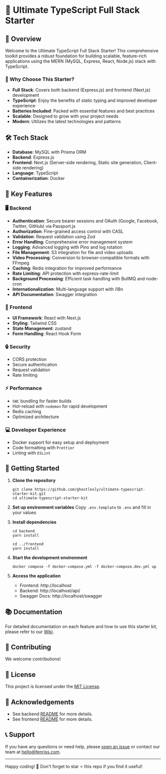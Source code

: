 # 🚀 Ultimate TypeScript Full Stack Starter

## 🌟 Overview

Welcome to the Ultimate TypeScript Full Stack Starter! This comprehensive toolkit provides a robust foundation for building scalable, feature-rich applications using the MERN (MySQL, Express, React, Node.js) stack with TypeScript.

### 🎯 Why Choose This Starter?

- **Full Stack**: Covers both backend (Express.js) and frontend (Next.js) development
- **TypeScript**: Enjoy the benefits of static typing and improved developer experience
- **Batteries Included**: Packed with essential features and best practices
- **Scalable**: Designed to grow with your project needs
- **Modern**: Utilizes the latest technologies and patterns

## 🛠 Tech Stack

- **Database**: MySQL with Prisma ORM
- **Backend**: Express.js
- **Frontend**: Next.js (Server-side rendering, Static site generation, Client-side rendering)
- **Language**: TypeScript
- **Containerization**: Docker

## 🔑 Key Features

### 🖥 Backend

- **Authentication**: Secure bearer sessions and OAuth (Google, Facebook, Twitter, GitHub) via Passport.js
- **Authorization**: Fine-grained access control with CASL
- **Validation**: Request validation using Zod
- **Error Handling**: Comprehensive error management system
- **Logging**: Advanced logging with Pino and log rotation
- **File Management**: S3 integration for file and video uploads
- **Video Processing**: Conversion to browser-compatible formats with FFmpeg
- **Caching**: Redis integration for improved performance
- **Rate Limiting**: API protection with express-rate-limit
- **Background Processing**: Efficient task handling with BullMQ and node-cron
- **Internationalization**: Multi-language support with i18n
- **API Documentation**: Swagger integration

### 🎨 Frontend

- **UI Framework**: React with Next.js
- **Styling**: Tailwind CSS
- **State Management**: zustand
- **Form Handling**: React Hook Form

### 🔒 Security

- CORS protection
- Secure authentication
- Request validation
- Rate limiting

### ⚡ Performance

- `SWC` bundling for faster builds
- Hot-reload with `nodemon` for rapid development
- Redis caching
- Optimized architecture

### 💻 Developer Experience

- Docker support for easy setup and deployment
- Code formatting with `Prettier`
- Linting with `ESLint`

## 🚀 Getting Started

1. **Clone the repository**

   ```
   git clone https://github.com/ghostlexly/ultimate-typescript-starter-kit.git
   cd ultimate-typescript-starter-kit
   ```

2. **Set up environment variables**
   Copy `.env.template` to `.env` and fill in your values

3. **Install dependencies**

   ```
   cd backend
   yarn install

   cd ../frontend
   yarn install
   ```

4. **Start the development environment**

   ```
   docker compose -f docker-compose.yml -f docker-compose.dev.yml up
   ```

5. **Access the application**
   - Frontend: http://localhost
   - Backend: http://localhost/api/
   - Swagger Docs: http://localhost/swagger

## 📚 Documentation

For detailed documentation on each feature and how to use this starter kit, please refer to our [Wiki](https://github.com/ghostlexly/ultimate-typescript-starter-kit/wiki).

## 🤝 Contributing

We welcome contributions!

## 📄 License

This project is licensed under the [MIT License](LICENSE).

## 🙏 Acknowledgements

- See backend [README](./backend/README.md) for more details.
- See frontend [README](./frontend/README.md) for more details.

## 📞 Support

If you have any questions or need help, please [open an issue](https://github.com/ghostlexly/ultimate-typescript-starter-kit/issues) or contact our team at hello@fenriss.com.

---

Happy coding! 🎉 Don't forget to star ⭐ this repo if you find it useful!
